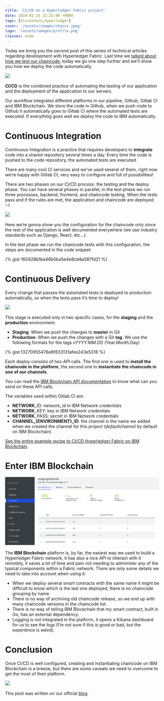 ```yaml
---
title: 'CI/CD on a Hyperledger Fabric project'
date: 2019-02-25 22:21:00 +0000
tags: [blockchain,hyperledger]
cover: '/assets/images/chains.jpeg'
logo: '/assets/images/profile.png'
classes: wide
---
```


Today we bring you the second post of this series of technical articles regarding development with Hyperledger Fabric.
Last time we [talked about how we test our chaincode](https://medium.com/theneonproject/testing-chaincode-on-hyperledger-fabric-22b50a3c1af1),
today we go one step further and we’ll show you how we deploy the code automatically.

![](https://media.giphy.com/media/26DNdV3b6dqn1jzR6/giphy.gif)

**CI/CD** is the combined practice of automating the testing of our application and the deployment of the application to our servers.

Our workflow integrates different platforms in our pipeline, Github, Gitlab CI and IBM Blockchain. We store the code in Github, when we push code to Github it automatically goes to Gitlab CI where the automated tests are executed. If everything goes well we deploy the code to IBM automatically.

# Continuous Integration

Continuous Integration is a practice that requires developers to **integrate** code into a shared repository several times a day. Every time the code is pushed to the code repository, the automated tests are executed.

There are many cool CI services and we’ve used several of them, right now we’re happy with Gitlab CI, very easy to configure and full of possibilities!

There are two phases on our CI/CD process: the testing and the deploy phase. You can have several phases in parallel, in the test phase we run three processes, backend, frontend, and chaincode testing. When the tests pass and if the rules are met, the application and chaincode are *deployed*. :-)

![](https://media.giphy.com/media/KsCtl2h2RZKso/giphy.gif)

Here we’re gonna show you the configuration for the chaincode only since the rest of the application is well documented everywhere (we use industry standards such as Django, React, etc…).

In the test phase we run the chaincode tests with this configuration, the steps are documented in the code snippet:

{% gist 160428b1ba46b5ba5e4e8cb8a587fd21 %}

# Continuous Delivery

Every change that passes the automated tests is deployed to production automatically, so when the tests pass it’s time to deploy!

![](https://media.giphy.com/media/CDZwopbecAbIc/giphy.gif)

This stage is executed only in two specific cases, for the **staging** and the **production** environment:

- **Staging**: When we push the changes to **master** in Git
- **Production**: When we push the changes with a Git **tag**. We use the following formats for the tags *vYYYY.MM.DD* (Year.Month.Day)

{% gist f3270955476e8f833131afee243e5316 %}

Each deploy consists of two API calls. The first one is used to **install the chaincode in the platform**, the second one to **instantiate the chaincode in one of our channels**.

You can read the [IBM Blockchain API documentation](https://blockchain-starter.eu-gb.bluemix.net/api-docs/#/Channels/instantiateChaincode) to know what can you send on these API calls.

The variables used within Gitlab CI are:

* **NETWORK**_ID: network_id in IBM Network credentials
* **NETWORK**_KEY: key in IBM Network credentials
* **NETWORK**_PASS: secret in IBM Network credentials
* **CHANNEL_{ENVIRONMENT}_ID**: the channel is the name we added when we created the channel for this project (*defaultchannel* by default on IBM Blockchain)

[See the entire example recipe to CI/CD Hyperledger Fabric on IBM Blockchain](https://gist.github.com/javaguirre/24130c063131f7c5a0bee1022b4ebdac).

# Enter IBM Blockchain

![](/assets/images/hl-fabric.png)

The **IBM Blockchain** platform is, by far, the easiest way we used to build a Hyperledger Fabric network, it has also a nice API to interact with it remotely, it saves a lot of time and pain not needing to administer any of the typical components within a Fabric network. There are only some details we need to take into account when using it:

* When we deploy several smart contracts with the same name it might be difficult to know which is the last one deployed, there is no chaincode grouping by name.
* There is no way of archiving old chaincode release, so we end up with many chaincode versions in the chaincode list.
* There is no way of telling IBM Blockchain that my smart contract, built in Go, has an external dependency.
* Logging is not integrated in the platform, it opens a Kibana dashboard for us to see the logs (I’m not sure if this is good or bad, but the experience is weird).

# Conclusion

Once CI/CD is well configured, creating and instantiating chaincode on IBM Blockchain is a breeze, but there are some caveats we need to overcome to get the most of their platform.

![](https://media.giphy.com/media/KINAUcarXNxWE/giphy.gif)

This post was written on our official [blog](https://medium.com/theneonproject/testing-chaincode-on-hyperledger-fabric-22b50a3c1af1).
